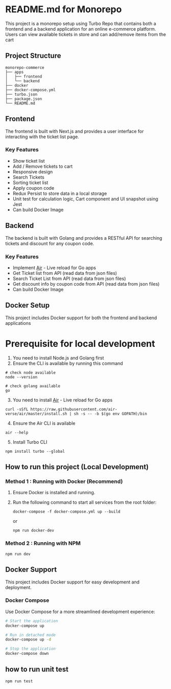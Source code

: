 # README.md for Monorepo

This project is a monorepo setup using Turbo Repo that contains both a frontend and a backend application for an online e-commerce platform. Users can view available tickets in store and can add/remove items from the cart

## Project Structure

```
monorepo-commerce
├── apps
│   ├── frontend
│   └── backend
├── docker
├── docker-compose.yml
├── turbo.json
├── package.json
└── README.md
```

## Frontend

The frontend is built with Next.js and provides a user interface for interacting with the ticket list page.

### Key Features

- Show ticket list
- Add / Remove tickets to cart
- Responsive design
- Search Tickets
- Sorting ticket list
- Apply coupon code
- Redux Persist to store data in a local storage
- Unit test for calculation logic, Cart component and UI snapshot using Jest
- Can build Docker Image

## Backend

The backend is built with Golang and provides a RESTful API for searching tickets and discount for any coupon code.

### Key Features

- Implement [Air](https://github.com/air-verse/air) - Live reload for Go apps
- Get Ticket list from API (read data from json files)
- Search Ticket List from API (read data from json files)
- Get discount info by coupon code from API (read data from json files)
- Can build Docker Image

## Docker Setup

This project includes Docker support for both the frontend and backend applications

# Prerequisite for local development

1. You need to install Node.js and Golang first
2. Ensure the CLI is available by running this command

```
# check node available
node --version

# check golang available
go
```

3. You need to install [Air](https://github.com/air-verse/air) - Live reload for Go apps

```
curl -sSfL https://raw.githubusercontent.com/air-verse/air/master/install.sh | sh -s -- -b $(go env GOPATH)/bin
```

4. Ensure the Air CLI is available

```
air --help
```

5. Install Turbo CLI

```
npm install turbo --global
```

## How to run this project (Local Development)

### Method 1 : Running with Docker (Recommend)

1. Ensure Docker is installed and running.
2. Run the following command to start all services from the root folder:

   ```
   docker-compose -f docker-compose.yml up --build
   ```

   or

   ```
   npm run docker-dev
   ```

### Method 2 : Running with NPM

```
npm run dev
```

## Docker Support

This project includes Docker support for easy development and deployment.

### Docker Compose

Use Docker Compose for a more streamlined development experience:

```bash
# Start the application
docker-compose up

# Run in detached mode
docker-compose up -d

# Stop the application
docker-compose down
```

## how to run unit test
```
npm run test
```
